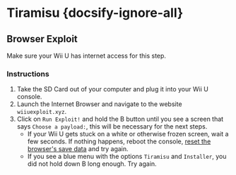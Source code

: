 # Tiramisu {docsify-ignore-all}

## Browser Exploit

Make sure your Wii U has internet access for this step.

### Instructions

1. Take the SD Card out of your computer and plug it into your Wii U console.
1. Launch the Internet Browser and navigate to the website `wiiuexploit.xyz`.
1. Click on `Run Exploit!` and hold the B button until you see a screen that says `Choose a payload:`, this will be necessary for the next steps.
    - If your Wii U gets stuck on a white or otherwise frozen screen, wait a few seconds. If nothing happens, reboot the console, [reset the browser's save data](https://en-americas-support.nintendo.com/app/answers/detail/a_id/1507/~/how-to-delete-the-internet-browser-history) and try again.
    - If you see a blue menu with the options `Tiramisu` and `Installer`, you did not hold down B long enough. Try again.

